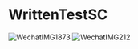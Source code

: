 # WrittenTestSC
![WechatIMG1873](https://user-images.githubusercontent.com/9245060/235090564-97067573-9b74-4115-82cc-6464bebcf459.jpeg)
![WechatIMG212](https://user-images.githubusercontent.com/9245060/235090591-01e3fc66-34d4-4d4a-a05f-7d05dc6fbca0.jpeg)
